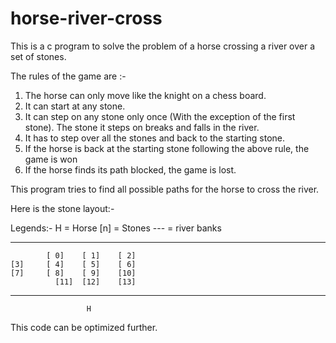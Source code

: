 # horse-river-cross
This is a c program to solve the problem of a horse crossing a river over a set of stones.

The rules of the game are :-
1. The horse can only move like the knight on a chess board.
2. It can start at any stone.
3. It can step on any stone only once (With the exception of the first stone). The stone it steps on breaks and falls in the river.
4. It has to step over all the stones and back to the starting stone.
5. If the horse is back at the starting stone following the above rule, the game is won
6. If the horse finds its path blocked, the game is lost.

This program tries to find all possible paths for the horse to cross the river.

Here is the stone layout:-

Legends:-
H   = Horse
[n] = Stones
--- = river banks


---------------------------------------
		  	[ 0]	[ 1]	[ 2]
	[3]		[ 4]	[ 5]	[ 6]
	[7]		[ 8]	[ 9]	[10]
			  [11]	[12]	[13]
---------------------------------------
			         H


This code can be optimized further.

